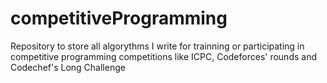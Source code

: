 # competitiveProgramming
Repository to store all algorythms I write for trainning or participating in competitive programming competitions like ICPC, Codeforces' rounds and Codechef's Long Challenge
